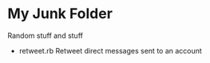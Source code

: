 My Junk Folder
==============

Random stuff and stuff

* retweet.rb
  Retweet direct messages sent to an account
